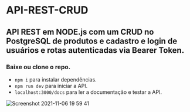 # API-REST-CRUD

## API REST em NODE.js com um CRUD no PostgreSQL de produtos e cadastro e login de usuários e rotas autenticadas via Bearer Token.

### Baixe ou clone o repo.

- `npm i` para instalar dependências.
- `npm run dev` para iniciar a API.
- `localhost:3000/docs` para ler a documentação e testar a API.

![Screenshot 2021-11-06 19 59 41](https://user-images.githubusercontent.com/85526418/140626222-706a0a66-3869-4395-b03d-5ccb9ae69246.png)
